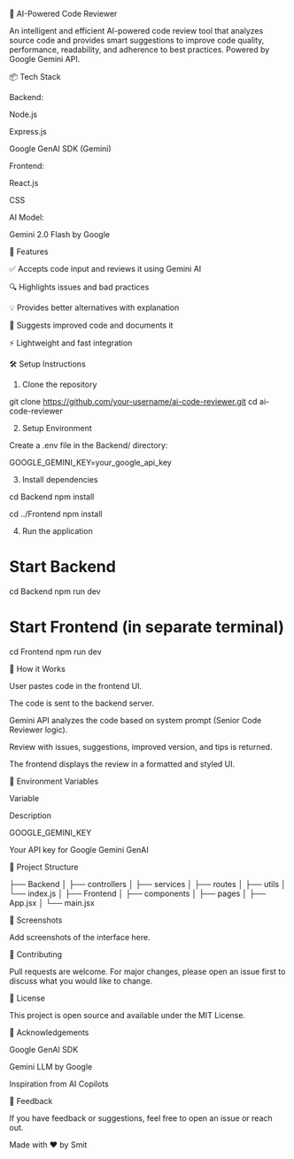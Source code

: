 🧠 AI-Powered Code Reviewer

An intelligent and efficient AI-powered code review tool that analyzes source code and provides smart suggestions to improve code quality, performance, readability, and adherence to best practices. Powered by Google Gemini API.

📦 Tech Stack

Backend:

Node.js

Express.js

Google GenAI SDK (Gemini)

Frontend:

React.js

CSS

AI Model:

Gemini 2.0 Flash by Google

🚀 Features

✅ Accepts code input and reviews it using Gemini AI

🔍 Highlights issues and bad practices

💡 Provides better alternatives with explanation

📝 Suggests improved code and documents it

⚡ Lightweight and fast integration

🛠️ Setup Instructions

1. Clone the repository

git clone https://github.com/your-username/ai-code-reviewer.git
cd ai-code-reviewer

2. Setup Environment

Create a .env file in the Backend/ directory:

GOOGLE_GEMINI_KEY=your_google_api_key

3. Install dependencies

cd Backend
npm install

cd ../Frontend
npm install

4. Run the application

# Start Backend
cd Backend
npm run dev

# Start Frontend (in separate terminal)
cd Frontend
npm run dev

🧠 How it Works

User pastes code in the frontend UI.

The code is sent to the backend server.

Gemini API analyzes the code based on system prompt (Senior Code Reviewer logic).

Review with issues, suggestions, improved version, and tips is returned.

The frontend displays the review in a formatted and styled UI.

🔐 Environment Variables

Variable

Description

GOOGLE_GEMINI_KEY

Your API key for Google Gemini GenAI

📁 Project Structure

├── Backend
│   ├── controllers
│   ├── services
│   ├── routes
│   ├── utils
│   └── index.js
│
├── Frontend
│   ├── components
│   ├── pages
│   ├── App.jsx
│   └── main.jsx

📸 Screenshots

Add screenshots of the interface here.

🤝 Contributing

Pull requests are welcome. For major changes, please open an issue first to discuss what you would like to change.

📄 License

This project is open source and available under the MIT License.

🙏 Acknowledgements

Google GenAI SDK

Gemini LLM by Google

Inspiration from AI Copilots

💬 Feedback

If you have feedback or suggestions, feel free to open an issue or reach out.

Made with ❤️ by Smit

